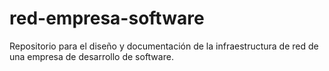 # red-empresa-software
Repositorio para el diseño y documentación de la infraestructura de red de una empresa de desarrollo de software.
